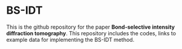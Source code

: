 # BS-IDT
This is the github repository for the paper **Bond-selective intensity diffraction tomography**. This repository includes the codes, links to example data for implementing the BS-IDT method.  

